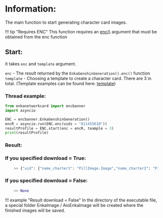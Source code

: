 # Information:

The main function to start generating character card images.

!!! tip "Requires ENC"
    This function requires an [enc()](enc.md#template-example) argument that must be obtained from the enc function

## Start:
It takes ```enc``` and ```template``` argument.

```enc``` - The result returned by the ```EnkaGenshinGeneration().enc()``` function
```template``` - Choosing a template to create a character card. There are 3 in total.
(Template examples can be found here: [template](/Other/additionally.md))


### Thread example:
``` python
from enkanetworkcard import encbanner
import asyncio

ENC = encbanner.EnkaGenshinGeneration()
encR = asyncio.run(ENC.enc(uids = "811455610"))
resultProfile = ENC.start(enc = encR, teample = 3)
print(resultProfile)
```

### Result:
### If you specified download = True:
```python
    >> {"uid": {"name_charter1": "PillImage.Image","name_charter2": "PillImage.Image", ...}, ...}
```
### If you specified download = False:
```python
    >> None
```
!!! example "Result download = False"
    In the directory of the executable file, a special folder EnkaImage / AioEnkaImage will be created where the finished images will be saved.



[def]: ../about/license.md